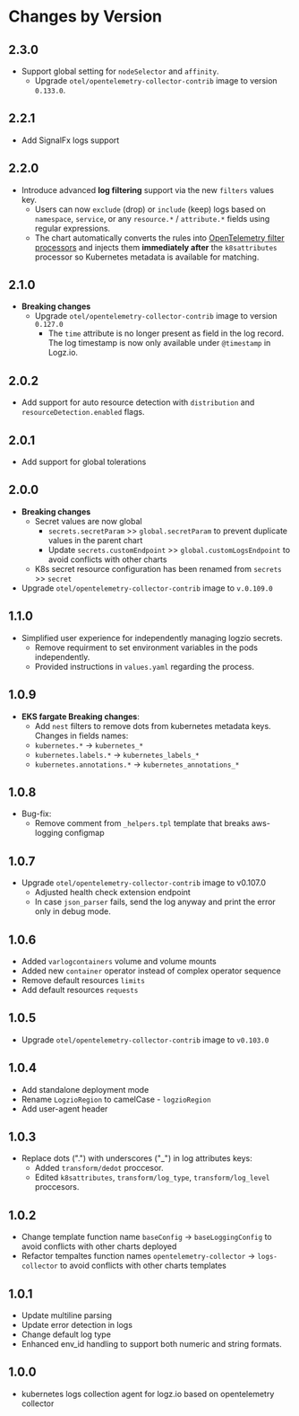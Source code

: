 # Changes by Version

<!-- next version -->
## 2.3.0
- Support global setting for `nodeSelector` and `affinity`.
  - Upgrade `otel/opentelemetry-collector-contrib` image to version `0.133.0`.

## 2.2.1
- Add SignalFx logs support
## 2.2.0
- Introduce advanced **log filtering** support via the new `filters` values key.
  - Users can now `exclude` (drop) or `include` (keep) logs based on `namespace`, `service`, or any `resource.*` / `attribute.*` fields using regular expressions.
  - The chart automatically converts the rules into [OpenTelemetry filter processors](https://github.com/open-telemetry/opentelemetry-collector-contrib/tree/main/processor/filterprocessor) and injects them **immediately after** the `k8sattributes` processor so Kubernetes metadata is available for matching.

## 2.1.0
- **Breaking changes**
  - Upgrade `otel/opentelemetry-collector-contrib` image to version `0.127.0`
    - The `time` attribute is no longer present as field in the log record. The log timestamp is now only available under `@timestamp` in Logz.io.

## 2.0.2
- Add support for auto resource detection with `distribution` and `resourceDetection.enabled` flags.

## 2.0.1
- Add support for global tolerations

## 2.0.0
- **Breaking changes**
    - Secret values are now global
      - `secrets.secretParam` >> `global.secretParam` to prevent duplicate values in the parent chart
      - Update `secrets.customEndpoint` >> `global.customLogsEndpoint` to avoid conflicts with other charts
    - K8s secret resource configuration has been renamed from `secrets` >> `secret`
- Upgrade `otel/opentelemetry-collector-contrib` image to `v.0.109.0`

## 1.1.0
- Simplified user experience for independently managing logzio secrets.
    - Remove requirment to set environment variables in the pods independently.
    - Provided instructions in `values.yaml` regarding the process.

## 1.0.9
- **EKS fargate Breaking changes**:
    - Add `nest` filters to remove dots from kubernetes metadata keys.
    Changes in fields names:
    - `kubernetes.*` -> `kubernetes_*`
    - `kubernetes.labels.*` -> `kubernetes_labels_*`
    - `kubernetes.annotations.*` -> `kubernetes_annotations_*`

## 1.0.8
- Bug-fix:
    - Remove comment from `_helpers.tpl` template that breaks aws-logging configmap

## 1.0.7
- Upgrade `otel/opentelemetry-collector-contrib` image to v0.107.0
    - Adjusted health check extension endpoint
  - In case `json_parser` fails, send the log anyway and print the error only in debug mode.

## 1.0.6
- Added `varlogcontainers` volume and volume mounts
- Added new `container` operator instead of complex operator sequence
- Remove default resources `limits`
- Add default resources `requests`

## 1.0.5
- Upgrade `otel/opentelemetry-collector-contrib` image to `v0.103.0`

## 1.0.4
- Add standalone deployment mode
- Rename `LogzioRegion` to camelCase - `logzioRegion`
- Add user-agent header

## 1.0.3
- Replace dots (".") with underscores ("_") in log attributes keys:
    - Added `transform/dedot` proccesor. 
    - Edited `k8sattributes`, `transform/log_type`, `transform/log_level` proccesors.

## 1.0.2
- Change template function name `baseConfig` -> `baseLoggingConfig` to avoid conflicts with other charts deployed
- Refactor tempaltes function names `opentelemetry-collector` -> `logs-collector` to avoid conflicts with other charts templates

## 1.0.1
- Update multiline parsing
- Update error detection in logs
- Change default log type
- Enhanced env_id handling to support both numeric and string formats.

## 1.0.0
- kubernetes logs collection agent for logz.io based on opentelemetry collector
